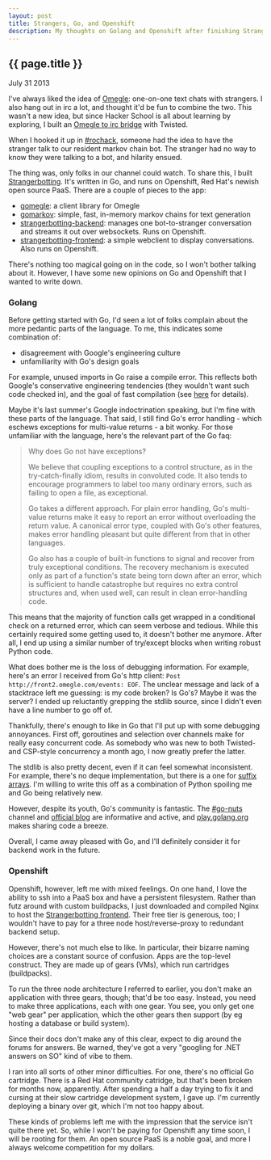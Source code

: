 ```yaml
---
layout: post
title: Strangers, Go, and Openshift
description: My thoughts on Golang and Openshift after finishing Strangerbotting.
---
```


{{ page.title }}
----------------

<p class="meta">July 31 2013</p>

I've always liked the idea of [Omegle](http://omegle.com): one-on-one text chats with strangers.
I also hang out in irc a lot, and thought it'd be fun to combine the two.
This wasn't a new idea, but since Hacker School is all about learning by exploring,
I built an [Omegle to irc bridge](https://github.com/simon-weber/omegle-to-irc) with Twisted.

When I hooked it up in [#rochack](http://rochack.org/),
someone had the idea to have the stranger talk to our resident markov chain bot.
The stranger had no way to know they were talking to a bot, and hilarity ensued.

The thing was, only folks in our channel could watch.
To share this, I built [Strangerbotting](http://strangerbotting-simonmweber.rhcloud.com).
It's written in Go, and runs on Openshift, Red Hat's newish open source PaaS.
There are a couple of pieces to the app:

* [gomegle](https://github.com/simon-weber/gomegle): a client library for Omegle
* [gomarkov](https://github.com/simon-weber/gomarkov): simple, fast, in-memory markov chains for text generation
* [strangerbotting-backend](https://github.com/simon-weber/strangerbotting-backend): manages one bot-to-stranger conversation and streams it out over websockets. Runs on Openshift.
* [strangerbotting-frontend](https://github.com/simon-weber/strangerbotting-frontend): a simple webclient to display conversations. Also runs on Openshift.

There's nothing too magical going on in the code, so I won't bother talking about it.
However, I have some new opinions on Go and Openshift that I wanted to write down.

### Golang

Before getting started with Go, I'd seen a lot of folks complain about the more pedantic parts of the language.
To me, this indicates some combination of:

* disagreement with Google's engineering culture
* unfamiliarity with Go's design goals

For example, unused imports in Go raise a compile error.
This reflects both Google's conservative engineering tendencies (they wouldn't want such code checked in),
and the goal of fast compilation (see [here](http://talks.golang.org/2012/splash.article#TOC_7.) for details). 

Maybe it's last summer's Google indoctrination speaking, but I'm fine with these parts of the language.
That said, I still find Go's error handling - which eschews exceptions for multi-value returns - a bit wonky.
For those unfamiliar with the language, here's the relevant part of the Go faq:

<blockquote>
<p>
Why does Go not have exceptions?
</p>

<p>
We believe that coupling exceptions to a control structure, as in the try-catch-finally idiom, results in convoluted code.
It also tends to encourage programmers to label too many ordinary errors, such as failing to open a file, as exceptional.
</p>

<p>
Go takes a different approach.
For plain error handling, Go's multi-value returns make it easy to report an error without overloading the return value.
A canonical error type, coupled with Go's other features, makes error handling pleasant but quite different from that in other languages.
</p>

<p>
Go also has a couple of built-in functions to signal and recover from truly exceptional conditions.
The recovery mechanism is executed only as part of a function's state being torn down after an error, which is sufficient to handle catastrophe but requires no extra control structures and, when used well, can result in clean error-handling code.
</p>
</blockquote>

This means that the majority of function calls get wrapped in a conditional check on a returned error,
which can seem verbose and tedious.
While this certainly required some getting used to, it doesn't bother me anymore.
After all, I end up using a similar number of try/except blocks when writing robust Python code.

What does bother me is the loss of debugging information.
For example, here's an error I received from Go's http client: `Post http://front2.omegle.com/events: EOF`.
The unclear message and lack of a stacktrace left me guessing: is my code broken?
Is Go's?
Maybe it was the server?
I ended up reluctantly grepping the stdlib source, since I didn't even have a line number to go off of.

Thankfully, there's enough to like in Go that I'll put up with some debugging annoyances.
First off, goroutines and selection over channels make for really easy concurrent code.
As somebody who was new to both Twisted- and CSP-style concurrency a month ago, I now greatly prefer the latter.

The stdlib is also pretty decent, even if it can feel somewhat inconsistent.
For example, there's no deque implementation, but there is a one for [suffix arrays](http://golang.org/pkg/index/suffixarray/).
I'm willing to write this off as a combination of Python spoiling me and Go being relatively new.

However, despite its youth, Go's community is fantastic.
The [#go-nuts](http://irc.lc/freenode/go-nuts) channel and [official blog](http://blog.golang.org/) are informative and active,
and [play.golang.org](http://play.golang.org) makes sharing code a breeze.

Overall, I came away pleased with Go, and I'll definitely consider it for backend work in the future.

### Openshift

Openshift, however, left me with mixed feelings.
On one hand, I love the ability to ssh into a PaaS box and have a persistent filesystem.
Rather than futz around with custom buildpacks,
I just downloaded and compiled Nginx to host the [Strangerbotting frontend](http://github.com/simon-weber/strangerbotting-frontend).
Their free tier is generous, too;
I wouldn't have to pay for a three node host/reverse-proxy to redundant backend setup.

However, there's not much else to like.
In particular, their bizarre naming choices are a constant source of confusion.
Apps are the top-level construct.
They are made up of gears (VMs), which run cartridges (buildpacks).

To run the three node architecture I referred to earlier, you don't make an application with three gears, though;
that'd be too easy.
Instead, you need to make three applications, each with one gear.
You see, you only get one "web gear" per application, which the other gears then support
(by eg hosting a database or build system).

Since their docs don't make any of this clear, 
expect to dig around the forums for answers.
Be warned, they've got a very "googling for .NET answers on SO" kind of vibe to them.

I ran into all sorts of other minor difficulties.
For one, there's no official Go cartridge.
There is a Red Hat community catridge, but that's been broken for months now, apparently.
After spending a half a day trying to fix it and cursing at their slow cartridge development system, I gave up.
I'm currently deploying a binary over git, which I'm not too happy about.

These kinds of problems left me with the impression that the service isn't quite there yet.
So, while I won't be paying for Openshift any time soon, I will be rooting for them.
An open source PaaS is a noble goal, and more I always welcome competition for my dollars.
